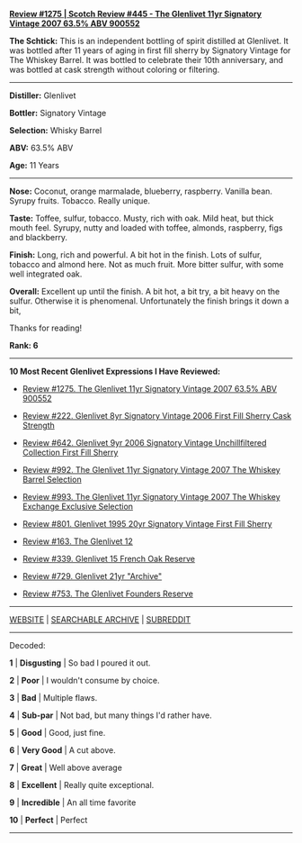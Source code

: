 
[**Review #1275 | Scotch Review #445 - The Glenlivet 11yr Signatory Vintage 2007 63.5% ABV 900552**]( https://t8ke.review/review-1275-the-glenlivet-11yr-signatory-vintage-2007-63-5-abv-900552)

**The Schtick:** This is an independent bottling of spirit distilled at Glenlivet. It was bottled after 11 years of aging in first fill sherry by Signatory Vintage for The Whiskey Barrel. It was bottled to celebrate their 10th anniversary, and was bottled at cask strength without coloring or filtering. 

-----

**Distiller:** Glenlivet

**Bottler:** Signatory Vintage

**Selection:** Whisky Barrel 

**ABV:** 63.5% ABV

**Age:** 11 Years 

-----

**Nose:**  Coconut, orange marmalade, blueberry, raspberry. Vanilla bean. Syrupy fruits. Tobacco. Really unique. 

**Taste:** Toffee, sulfur, tobacco. Musty, rich with oak. Mild heat, but thick mouth feel. Syrupy, nutty and loaded with toffee, almonds, raspberry, figs and blackberry. 

**Finish:** Long, rich and powerful. A bit hot in the finish. Lots of sulfur, tobacco and almond here. Not as much fruit. More bitter sulfur, with some well integrated oak. 

**Overall:** Excellent up until the finish. A bit hot, a bit try, a bit heavy on the sulfur. Otherwise it is phenomenal. Unfortunately the finish brings it down a bit, 

Thanks for reading!

**Rank: 6**

----- 

**10 Most Recent Glenlivet Expressions I Have Reviewed:** 

- [Review #1275. The Glenlivet 11yr Signatory Vintage 2007 63.5% ABV 900552]( https://t8ke.review/review-1275-the-glenlivet-11yr-signatory-vintage-2007-63-5-abv-900552) 

- [Review #222. Glenlivet 8yr Signatory Vintage 2006 First Fill Sherry Cask Strength]( https://t8ke.review/review-222-glenlivet-8yr-2006-signatory-vintage/) 

- [Review #642. Glenlivet 9yr 2006 Signatory Vintage Unchillfiltered Collection First Fill Sherry]( https://t8ke.review/review-642-glenlivet-9yr-2006-signatory-ucf-sherry/) 

- [Review #992. The Glenlivet 11yr Signatory Vintage 2007 The Whiskey Barrel Selection]( https://t8ke.review/review-992-the-glenlivet-11yr-signatory-vintage-2007-the-whiskey-barrel-selection/) 

- [Review #993. The Glenlivet 11yr Signatory Vintage 2007 The Whiskey Exchange Exclusive Selection]( https://t8ke.review/review-993-the-glenlivet-11yr-signatory-vintage-2007-the-whiskey-exchange/) 

- [Review #801. Glenlivet 1995 20yr Signatory Vintage First Fill Sherry]( https://t8ke.review/review-801-the-glenlivet-1995-20yr-signatory-vintage/) 

- [Review #163. The Glenlivet 12]( https://t8ke.review/review-163-the-glenlivet-12yr/) 

- [Review #339. Glenlivet 15 French Oak Reserve]( https://t8ke.review/review-339-glenlivet-french-oak-reserve/) 

- [Review #729. Glenlivet 21yr "Archive"]( https://t8ke.review/review-729-the-glenlivet-21yr-archive/) 

- [Review #753. The Glenlivet Founders Reserve]( https://t8ke.review/review-753-the-glenlivet-founders-reserve/) 

-----

[WEBSITE](https://t8ke.review) | [SEARCHABLE ARCHIVE](https://t8ke.review/review-archive/) | [SUBREDDIT](https://reddit.com/r/t8kereviews)

-----

Decoded:

**1** | **Disgusting** | So bad I poured it out.

**2** | **Poor** | I wouldn't consume by choice.

**3** | **Bad** | Multiple flaws.

**4** | **Sub-par** | Not bad, but many things I'd rather have.

**5** | **Good** | Good, just fine.

**6** | **Very Good** | A cut above.

**7** | **Great** | Well above average

**8** | **Excellent** | Really quite exceptional.

**9** | **Incredible** | An all time favorite

**10** | **Perfect** | Perfect

----

